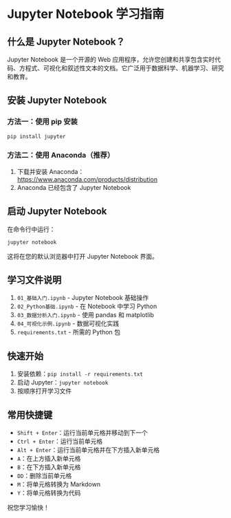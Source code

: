 # Jupyter Notebook 学习指南

## 什么是 Jupyter Notebook？

Jupyter Notebook 是一个开源的 Web 应用程序，允许您创建和共享包含实时代码、方程式、可视化和叙述性文本的文档。它广泛用于数据科学、机器学习、研究和教育。

## 安装 Jupyter Notebook

### 方法一：使用 pip 安装
```bash
pip install jupyter
```

### 方法二：使用 Anaconda（推荐）
1. 下载并安装 Anaconda：https://www.anaconda.com/products/distribution
2. Anaconda 已经包含了 Jupyter Notebook

## 启动 Jupyter Notebook

在命令行中运行：
```bash
jupyter notebook
```

这将在您的默认浏览器中打开 Jupyter Notebook 界面。

## 学习文件说明

1. `01_基础入门.ipynb` - Jupyter Notebook 基础操作
2. `02_Python基础.ipynb` - 在 Notebook 中学习 Python
3. `03_数据分析入门.ipynb` - 使用 pandas 和 matplotlib
4. `04_可视化示例.ipynb` - 数据可视化实践
5. `requirements.txt` - 所需的 Python 包

## 快速开始

1. 安装依赖：`pip install -r requirements.txt`
2. 启动 Jupyter：`jupyter notebook`
3. 按顺序打开学习文件

## 常用快捷键

- `Shift + Enter`：运行当前单元格并移动到下一个
- `Ctrl + Enter`：运行当前单元格
- `Alt + Enter`：运行当前单元格并在下方插入新单元格
- `A`：在上方插入新单元格
- `B`：在下方插入新单元格
- `DD`：删除当前单元格
- `M`：将单元格转换为 Markdown
- `Y`：将单元格转换为代码

祝您学习愉快！